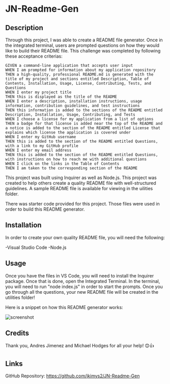 # JN-Readme-Gen

## Description

Through this project, I was able to create a README file generator. Once in the integrated terminal, users are prompted questions on how they would like to build their README file. This challenge was completed by following these acceptance criterias:


```
GIVEN a command-line application that accepts user input
WHEN I am prompted for information about my application repository
THEN a high-quality, professional README.md is generated with the title of my project and sections entitled Description, Table of Contents, Installation, Usage, License, Contributing, Tests, and Questions
WHEN I enter my project title
THEN this is displayed as the title of the README
WHEN I enter a description, installation instructions, usage information, contribution guidelines, and test instructions
THEN this information is added to the sections of the README entitled Description, Installation, Usage, Contributing, and Tests
WHEN I choose a license for my application from a list of options
THEN a badge for that license is added near the top of the README and a notice is added to the section of the README entitled License that explains which license the application is covered under
WHEN I enter my GitHub username
THEN this is added to the section of the README entitled Questions, with a link to my GitHub profile
WHEN I enter my email address
THEN this is added to the section of the README entitled Questions, with instructions on how to reach me with additional questions
WHEN I click on the links in the Table of Contents
THEN I am taken to the corresponding section of the README
```

This project was built using Inquirer as well as Node.js. This project was created to help others create a quality README file with well-structured guidelines. A sample README file is available for viewing in the uilities folder.

There was starter code provided for this project. Those files were used in order to build this README generator.


## Installation

In order to create your own quality README file, you will need the following:

-Visual Studio Code
-Node.js


## Usage

Once you have the files in VS Code, you will need to install the Inquirer package. Once that is done, open the Integrated Terminal. In the terminal, you will need to run "node index.js" in order to start the prompts. Once you go through all the questions, your new README file will be created in the utilities folder!

Here is a snippet on how this README generator works:

![screenshot](./assets/README%20Gen.gif)


## Credits

Thank you, Andres Jimenez and Michael Hodges for all your help! 😊👍


## Links

GitHub Repository: https://github.com/jkimys2/JN-Readme-Gen